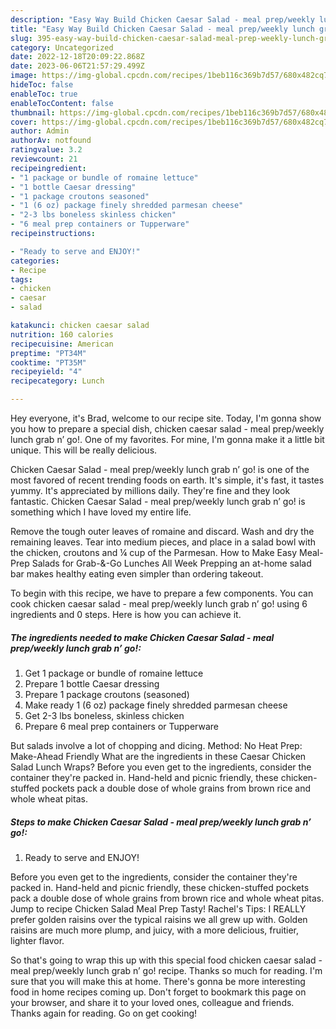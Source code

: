 ```yaml
---
description: "Easy Way Build Chicken Caesar Salad - meal prep/weekly lunch grab n’ go! the Delicious"
title: "Easy Way Build Chicken Caesar Salad - meal prep/weekly lunch grab n’ go! the Delicious"
slug: 395-easy-way-build-chicken-caesar-salad-meal-prep-weekly-lunch-grab-n-go-the-delicious
category: Uncategorized
date: 2022-12-18T20:09:22.868Z
date: 2023-06-06T21:57:29.499Z
image: https://img-global.cpcdn.com/recipes/1beb116c369b7d57/680x482cq70/chicken-caesar-salad-meal-prepweekly-lunch-grab-n-go-recipe-main-photo.jpg
hideToc: false
enableToc: true
enableTocContent: false
thumbnail: https://img-global.cpcdn.com/recipes/1beb116c369b7d57/680x482cq70/chicken-caesar-salad-meal-prepweekly-lunch-grab-n-go-recipe-main-photo.jpg
cover: https://img-global.cpcdn.com/recipes/1beb116c369b7d57/680x482cq70/chicken-caesar-salad-meal-prepweekly-lunch-grab-n-go-recipe-main-photo.jpg
author: Admin
authorAv: notfound
ratingvalue: 3.2
reviewcount: 21
recipeingredient:
- "1 package or bundle of romaine lettuce"
- "1 bottle Caesar dressing"
- "1 package croutons seasoned"
- "1 (6 oz) package finely shredded parmesan cheese"
- "2-3 lbs boneless skinless chicken"
- "6 meal prep containers or Tupperware"
recipeinstructions:

- "Ready to serve and ENJOY!"
categories:
- Recipe
tags:
- chicken
- caesar
- salad

katakunci: chicken caesar salad 
nutrition: 160 calories
recipecuisine: American
preptime: "PT34M"
cooktime: "PT35M"
recipeyield: "4"
recipecategory: Lunch

---
```



Hey everyone, it's Brad, welcome to our recipe site. Today, I'm gonna show you how to prepare a special dish, chicken caesar salad - meal prep/weekly lunch grab n’ go!. One of my favorites. For mine, I'm gonna make it a little bit unique. This will be really delicious.

Chicken Caesar Salad - meal prep/weekly lunch grab n’ go! is one of the most favored of recent trending foods on earth. It's simple, it's fast, it tastes yummy. It's appreciated by millions daily. They're fine and they look fantastic. Chicken Caesar Salad - meal prep/weekly lunch grab n’ go! is something which I have loved my entire life.

Remove the tough outer leaves of romaine and discard. Wash and dry the remaining leaves. Tear into medium pieces, and place in a salad bowl with the chicken, croutons and ¼ cup of the Parmesan. How to Make Easy Meal-Prep Salads for Grab-&amp;-Go Lunches All Week Prepping an at-home salad bar makes healthy eating even simpler than ordering takeout.


To begin with this recipe, we have to prepare a few components. You can cook chicken caesar salad - meal prep/weekly lunch grab n’ go! using 6 ingredients and 0 steps. Here is how you can achieve it.

<!--inarticleads1-->

##### The ingredients needed to make Chicken Caesar Salad - meal prep/weekly lunch grab n’ go!:

1. Get 1 package or bundle of romaine lettuce
1. Prepare 1 bottle Caesar dressing
1. Prepare 1 package croutons (seasoned)
1. Make ready 1 (6 oz) package finely shredded parmesan cheese
1. Get 2-3 lbs boneless, skinless chicken
1. Prepare 6 meal prep containers or Tupperware


But salads involve a lot of chopping and dicing. Method: No Heat Prep: Make-Ahead Friendly What are the ingredients in these Caesar Chicken Salad Lunch Wraps? Before you even get to the ingredients, consider the container they&#39;re packed in. Hand-held and picnic friendly, these chicken-stuffed pockets pack a double dose of whole grains from brown rice and whole wheat pitas. 

<!--inarticleads2-->

##### Steps to make Chicken Caesar Salad - meal prep/weekly lunch grab n’ go!:


1. Ready to serve and ENJOY!

Before you even get to the ingredients, consider the container they&#39;re packed in. Hand-held and picnic friendly, these chicken-stuffed pockets pack a double dose of whole grains from brown rice and whole wheat pitas. Jump to recipe Chicken Salad Meal Prep Tasty! Rachel&#39;s Tips: I REALLY prefer golden raisins over the typical raisins we all grew up with. Golden raisins are much more plump, and juicy, with a more delicious, fruitier, lighter flavor. 

So that's going to wrap this up with this special food chicken caesar salad - meal prep/weekly lunch grab n’ go! recipe. Thanks so much for reading. I'm sure that you will make this at home. There's gonna be more interesting food in home recipes coming up. Don't forget to bookmark this page on your browser, and share it to your loved ones, colleague and friends. Thanks again for reading. Go on get cooking!
